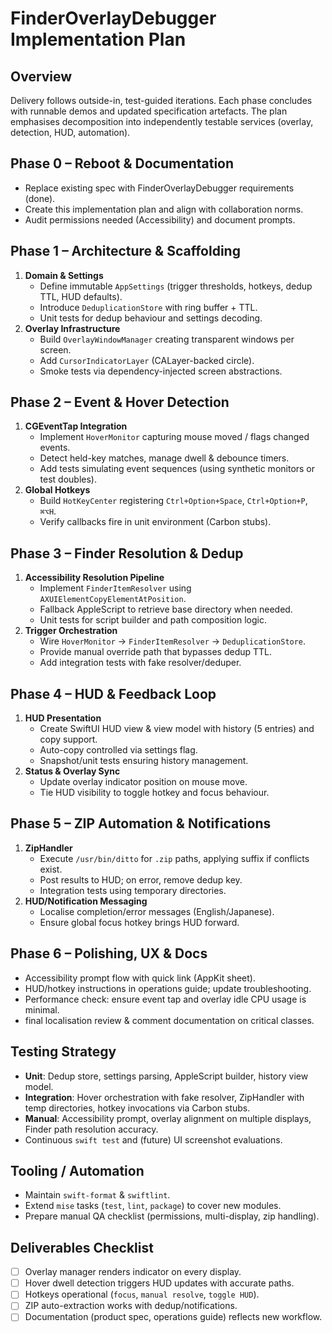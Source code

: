 # FinderOverlayDebugger Implementation Plan

## Overview
Delivery follows outside-in, test-guided iterations. Each phase concludes with runnable demos and updated specification artefacts. The plan emphasises decomposition into independently testable services (overlay, detection, HUD, automation).

## Phase 0 – Reboot & Documentation
- Replace existing spec with FinderOverlayDebugger requirements (done).
- Create this implementation plan and align with collaboration norms.
- Audit permissions needed (Accessibility) and document prompts.

## Phase 1 – Architecture & Scaffolding
1. **Domain & Settings**
   - Define immutable `AppSettings` (trigger thresholds, hotkeys, dedup TTL, HUD defaults).
   - Introduce `DeduplicationStore` with ring buffer + TTL.
   - Unit tests for dedup behaviour and settings decoding.
2. **Overlay Infrastructure**
   - Build `OverlayWindowManager` creating transparent windows per screen.
   - Add `CursorIndicatorLayer` (CALayer-backed circle).
   - Smoke tests via dependency-injected screen abstractions.

## Phase 2 – Event & Hover Detection
1. **CGEventTap Integration**
   - Implement `HoverMonitor` capturing mouse moved / flags changed events.
   - Detect held-key matches, manage dwell & debounce timers.
   - Add tests simulating event sequences (using synthetic monitors or test doubles).
2. **Global Hotkeys**
   - Build `HotKeyCenter` registering `Ctrl+Option+Space`, `Ctrl+Option+P`, `⌘⌥H`.
   - Verify callbacks fire in unit environment (Carbon stubs).

## Phase 3 – Finder Resolution & Dedup
1. **Accessibility Resolution Pipeline**
   - Implement `FinderItemResolver` using `AXUIElementCopyElementAtPosition`.
   - Fallback AppleScript to retrieve base directory when needed.
   - Unit tests for script builder and path composition logic.
2. **Trigger Orchestration**
   - Wire `HoverMonitor` → `FinderItemResolver` → `DeduplicationStore`.
   - Provide manual override path that bypasses dedup TTL.
   - Add integration tests with fake resolver/deduper.

## Phase 4 – HUD & Feedback Loop
1. **HUD Presentation**
   - Create SwiftUI HUD view & view model with history (5 entries) and copy support.
   - Auto-copy controlled via settings flag.
   - Snapshot/unit tests ensuring history management.
2. **Status & Overlay Sync**
   - Update overlay indicator position on mouse move.
   - Tie HUD visibility to toggle hotkey and focus behaviour.

## Phase 5 – ZIP Automation & Notifications
1. **ZipHandler**
   - Execute `/usr/bin/ditto` for `.zip` paths, applying suffix if conflicts exist.
   - Post results to HUD; on error, remove dedup key.
   - Integration tests using temporary directories.
2. **HUD/Notification Messaging**
   - Localise completion/error messages (English/Japanese).
   - Ensure global focus hotkey brings HUD forward.

## Phase 6 – Polishing, UX & Docs
- Accessibility prompt flow with quick link (AppKit sheet).
- HUD/hotkey instructions in operations guide; update troubleshooting.
- Performance check: ensure event tap and overlay idle CPU usage is minimal.
- final localisation review & comment documentation on critical classes.

## Testing Strategy
- **Unit**: Dedup store, settings parsing, AppleScript builder, history view model.
- **Integration**: Hover orchestration with fake resolver, ZipHandler with temp directories, hotkey invocations via Carbon stubs.
- **Manual**: Accessibility prompt, overlay alignment on multiple displays, Finder path resolution accuracy.
- Continuous `swift test` and (future) UI screenshot evaluations.

## Tooling / Automation
- Maintain `swift-format` & `swiftlint`.
- Extend `mise` tasks (`test`, `lint`, `package`) to cover new modules.
- Prepare manual QA checklist (permissions, multi-display, zip handling).

## Deliverables Checklist
- [ ] Overlay manager renders indicator on every display.
- [ ] Hover dwell detection triggers HUD updates with accurate paths.
- [ ] Hotkeys operational (`focus`, `manual resolve`, `toggle HUD`).
- [ ] ZIP auto-extraction works with dedup/notifications.
- [ ] Documentation (product spec, operations guide) reflects new workflow.
